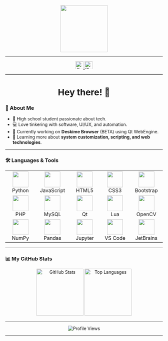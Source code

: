 <div align="center">
  <img height="150" src="https://media.giphy.com/media/M9gbBd9nbDrOTu1Mqx/giphy.gif" />
</div>

---

<div align="center">
  <a href="https://ko-fi.com/jthweb" target="_blank">
    <img src="https://img.shields.io/badge/Support%20Me-Ko--fi-F16061?style=for-the-badge&logo=ko-fi&logoColor=white" height="25" alt="Ko-fi logo" />
  </a>
  <a href="https://blogs.mtdv.me/blog/posts/jthweb" target="_blank">
    <img src="https://img.shields.io/badge/Blog-Read%20More-blue?style=for-the-badge&logo=hashnode&logoColor=white" height="25" alt="Blog link" />
  </a>
</div>

----

<h1 align="center">Hey there! 👋</h1>

### 🚀 About Me

- 🏫 High school student passionate about tech.
- 💻 Love tinkering with software, UI/UX, and automation.
- 🔨 Currently working on **Deskime Browser** (BETA) using Qt WebEngine.
- 🎯 Learning more about **system customization, scripting, and web technologies**.

---

### 🛠️ Languages & Tools

<div align="center">
  <table>
    <tr>
      <td align="center" width="100"><img src="https://cdn.jsdelivr.net/gh/devicons/devicon/icons/python/python-original.svg" height="50"/><br>Python</td>
      <td align="center" width="100"><img src="https://cdn.jsdelivr.net/gh/devicons/devicon/icons/javascript/javascript-original.svg" height="50"/><br>JavaScript</td>
      <td align="center" width="100"><img src="https://cdn.jsdelivr.net/gh/devicons/devicon/icons/html5/html5-original.svg" height="50"/><br>HTML5</td>
      <td align="center" width="100"><img src="https://cdn.jsdelivr.net/gh/devicons/devicon/icons/css3/css3-original.svg" height="50"/><br>CSS3</td>
      <td align="center" width="100"><img src="https://cdn.jsdelivr.net/gh/devicons/devicon/icons/bootstrap/bootstrap-original.svg" height="50"/><br>Bootstrap</td>
    </tr>
    <tr>
      <td align="center" width="100"><img src="https://cdn.jsdelivr.net/gh/devicons/devicon/icons/php/php-original.svg" height="50"/><br>PHP</td>
      <td align="center" width="100"><img src="https://cdn.jsdelivr.net/gh/devicons/devicon/icons/mysql/mysql-original.svg" height="50"/><br>MySQL</td>
      <td align="center" width="100"><img src="https://cdn.jsdelivr.net/gh/devicons/devicon/icons/qt/qt-original.svg" height="50"/><br>Qt</td>
      <td align="center" width="100"><img src="https://cdn.jsdelivr.net/gh/devicons/devicon/icons/lua/lua-original.svg" height="50"/><br>Lua</td>
      <td align="center" width="100"><img src="https://cdn.jsdelivr.net/gh/devicons/devicon/icons/opencv/opencv-original.svg" height="50"/><br>OpenCV</td>
    </tr>
    <tr>
      <td align="center" width="100"><img src="https://cdn.jsdelivr.net/gh/devicons/devicon/icons/numpy/numpy-original.svg" height="50"/><br>NumPy</td>
      <td align="center" width="100"><img src="https://cdn.jsdelivr.net/gh/devicons/devicon/icons/pandas/pandas-original.svg" height="50"/><br>Pandas</td>
      <td align="center" width="100"><img src="https://cdn.jsdelivr.net/gh/devicons/devicon/icons/jupyter/jupyter-original.svg" height="50"/><br>Jupyter</td>
      <td align="center" width="100"><img src="https://cdn.jsdelivr.net/gh/devicons/devicon/icons/vscode/vscode-original.svg" height="50"/><br>VS Code</td>
      <td align="center" width="100"><img src="https://cdn.jsdelivr.net/gh/devicons/devicon/icons/jetbrains/jetbrains-original.svg" height="50"/><br>JetBrains</td>
    </tr>
  </table>
</div>

---

### 📊 My GitHub Stats

<div align="center">
  <img src="https://github-readme-stats.vercel.app/api?username=jthweb&show_icons=true&theme=dracula&count_private=true" height="150" alt="GitHub Stats" />
  <img src="https://github-readme-stats.vercel.app/api/top-langs/?username=jthweb&layout=compact&theme=dracula" height="150" alt="Top Languages" />
</div>

---

<div align="center">
  <img src="https://profile-counter.glitch.me/jthweb/count.svg?" alt="Profile Views" />
</div>

---
